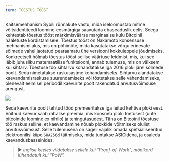 ```yaml
---
term: TÕESTUS TÖÖST
---
```


Kaitsemehhanism Sybili rünnakute vastu, mida iseloomustab mitme võltsidentiteedi loomine eesmärgiga saavutada ebaseaduslik eelis. Seega kehtestab tõestus tööst märkimisväärse marginaalse kulu Bitcoinil hääletuste kordistamisele. Tõestus tööst on Nakamoto konsensuse mehhanismi alus, mis on põhimõte, mida kasutatakse võrgu erinevate sõlmede vahel jaotatud pearaamatu ühe versiooni kokkuleppele jõudmiseks. Konkreetselt hõlmab tõestus tööst sellise väärtuse leidmist, mis, kui see läbib juhusliku matemaatilise funktsiooni, annab tulemuse, mis on väiksem kui sihtarv. Tõestuse töö sihtarvu kohandatakse iga 2016 ploki järel sõlmede poolt. Seda nimetatakse raskusastme kohandamiseks. Sihtarvu alandatakse kaevandamisraskuse suurendamiseks või tõstetakse selle vähendamiseks, olenevalt eelmisel perioodil kaevurite poolt rakendatud arvutusvõimsuse arengust.

![](../../dictionnaire/assets/34.png)

Seda kaevurite poolt tehtud tööd premeeritakse iga leitud kehtiva ploki eest. Võitnud kaevur saab rahalise preemia, mis koosneb ploki toetusest (uute bitcoinide loomine ex nihilo) ja tehingutasudest. Täna on Bitcoinil tõestuse töö raskus selline, et kaevandamine nõuab plokkide võitmiseks olulist arvutusvõimsust. Selle tulemusena on sageli vajalik omada spetsialiseeritud elektroonilisi kiipe `SHA256d` täitmiseks, mida tuntakse ASICidena, ja osaleda kaevandusbasseinides.

> ► *Inglise keeles viidatakse sellele kui "Proof-of-Work", mõnikord lühendatult kui "PoW".*